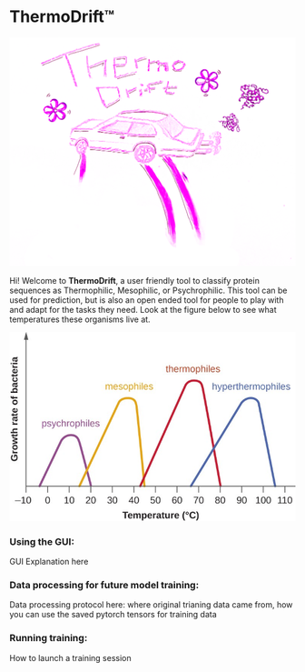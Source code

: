 # ThermoDrift™
<p align="center">
  <img src="images/thermodrift_logo.png" />
</p>

Hi! Welcome to **ThermoDrift**, a user friendly tool to classify protein sequences as Thermophilic, Mesophilic, or Psychrophilic. This tool can be used for prediction, but is also an open ended tool for people to play with and adapt for the tasks they need. Look at the figure below to see what temperatures these organisms live at.

<p align="center">
  <img src="images/figure_1.jpg" />
</p>

### Using the GUI:
GUI Explanation here

### Data processing for future model training:
Data processing protocol here: where original trianing data came from, how you can use the saved pytorch tensors for training data

### Running training:
How to launch a training session
